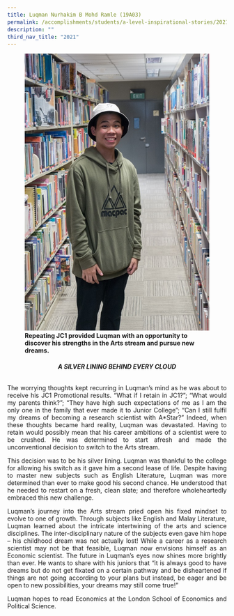 ```yaml
---
title: Luqman Nurhakim B Mohd Ramle (19A03)
permalink: /accomplishments/students/a-level-inspirational-stories/2021/nurhakim/
description: ""
third_nav_title: "2021"
---
```

<figure>
<img src="/images/Luqman%20Nurhakim%20B%20Mohd%20Ramle.jpg">
<figcaption><strong>Repeating JC1 provided Luqman with an opportunity to discover his strengths in the Arts stream and pursue new dreams.</strong></figcaption>
</figure>

<div align=justify>

<center><h6><strong>A SILVER LINING BEHIND EVERY CLOUD</strong></h6></center>

<p>
The worrying thoughts kept recurring in Luqman’s mind as he was about to receive his JC1 Promotional results. “What if I retain in JC1?”; “What would my parents think?”; “They have high such expectations of me as I am the only one in the family that ever made it to Junior College”; “Can I still fulfil my dreams of becoming a research scientist with A*Star?” Indeed, when these thoughts became hard reality, Luqman was devastated. Having to retain would possibly mean that his career ambitions of a scientist were to be crushed. He was determined to start afresh and made the unconventional decision to switch to the Arts stream.</p>

<p>
This decision was to be his silver lining. Luqman was thankful to the college for allowing his switch as it gave him a second lease of life. Despite having to master new subjects such as English Literature, Luqman was more determined than ever to make good his second chance. He understood that he needed to restart on a fresh, clean slate; and therefore wholeheartedly embraced this new challenge.</p>

<p>
Luqman’s journey into the Arts stream pried open his fixed mindset to evolve to one of growth. Through subjects like English and Malay Literature, Luqman learned about the intricate intertwining of the arts and science disciplines. The inter-disciplinary nature of the subjects even gave him hope – his childhood dream was not actually lost! While a career as a research scientist may not be that feasible, Luqman now envisions himself as an Economic scientist. The future in Luqman’s eyes now shines more brightly than ever. He wants to share with his juniors that “it is always good to have dreams but do not get fixated on a certain pathway and be disheartened if things are not going according to your plans but instead, be eager and be open to new possibilities, your dreams may still come true!”</p>

<p>
Luqman hopes to read Economics at the London School of Economics and Political Science.</p>